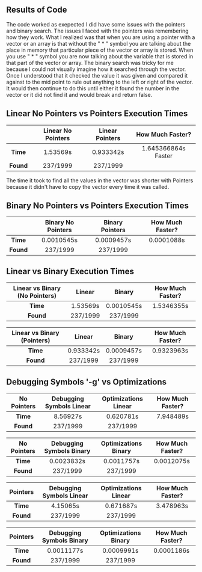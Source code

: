 ## Results of Code

The code worked as exepected I did have some issues with the pointers and binary search. The issues I faced with the pointers was remembering how they work. What I realized was that when you are using a pointer with a vector or an array is that without the " * " symbol you are talking about the place in memory that particular piece of the vector or array is stored. When you use " * " symbol you are now talking about the variable that is stored in that part of the vector or array. The binary search was tricky for me because I could not visually imagine how it searched through the vector. Once I understood that it checked the value it was given and compared it against to the mid point to rule out anything to the left or right of the vector. It would then continue to do this until either it found the number in the vector or it did not find it and would break and return false. 

## Linear No Pointers vs Pointers Execution Times

|      | Linear No Pointers | Linear Pointers | How Much Faster? |
|:----:|:------------------:|:---------------:|:----------------:|
| **Time** | 1.53569s       | 0.933342s       |1.645366864s Faster|
| **Found**| 237/1999       | 237/1999        |

The time it took to find all the values in the vector was shorter with Pointers because it didn't have to copy the vector every time it was called. 

## Binary No Pointers vs Pointers Execution Times

|     |Binary No Pointers|Binary Pointers|How Much Faster?|
|:---:|:----------------:|:-------------:|:--------------:|
|**Time**|0.0010545s|0.0009457s|0.0001088s|
|**Found**|237/1999|237/1999|


## Linear vs Binary Execution Times

|Linear vs Binary (No Pointers)|Linear|Binary|How Much Faster?|
|:----------------------------:|:----:|:----:|:--------------:|
|**Time**|1.53569s|0.0010545s|1.5346355s|
|**Found**|237/1999|237/1999|

|Linear vs Binary (Pointers)|Linear|Binary|How Much Faster?|
|:-------------------------:|:----:|:----:|:--------------:|
|**Time**|0.933342s|0.0009457s|0.9323963s|
|**Found**|237/1999|237/1999|

## Debugging Symbols '-g' vs Optimizations

|No Pointers|Debugging Symbols Linear|Optimizations Linear|How Much Faster?|
|:---------:|:----------------------:|:------------------:|:--------------:|
|**Time**|8.56927s|0.620781s|7.948489s|
|**Found**|237/1999|237/1999|

|No Pointers|Debugging Symbols Binary|Optimizations Binary|How Much Faster?|
|:------:|:----------------------:|:------------------:|:--------------:|
|**Time**|0.0023832s|0.0011757s|0.0012075s|
|**Found**|237/1999|237/1999|

|Pointers|Debugging Symbols Linear|Optimizations Linear|How Much Faster?|
|:------:|:----------------------:|:------------------:|:--------------:|
|**Time**|4.15065s|0.671687s|3.478963s|
|**Found**|237/1999|237/1999|

|Pointers|Debugging Symbols Binary|Optimizations Binary|How Much Faster?|
|:------:|:----------------------:|:------------------:|:--------------:|
|**Time**|0.0011177s|0.0009991s|0.0001186s|
|**Found**|237/1999|237/1999|

